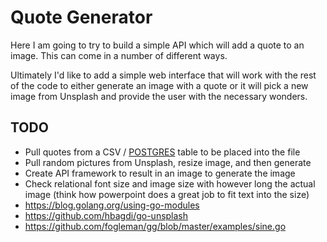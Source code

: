 # Quote Generator 

Here I am going to try to build a simple API which will add a quote to an image. This can come in a number of different ways. 


Ultimately I'd like to add a simple web interface that will work with the rest of the code to either 
generate an image with a quote or it will pick a new image from 
Unsplash and provide the user with the necessary wonders. 

## TODO 
* Pull quotes from a CSV / [POSTGRES](https://www.calhoun.io/connecting-to-a-postgresql-database-with-gos-database-sql-package/) table to be placed into the file 
* Pull random pictures from Unsplash, resize image, and then generate 
* Create API framework to result in an image to generate the image 
* Check relational font size and image size with however long the actual image (think how powerpoint does a great job to fit text into the size)
* https://blog.golang.org/using-go-modules
* https://github.com/hbagdi/go-unsplash
* https://github.com/fogleman/gg/blob/master/examples/sine.go